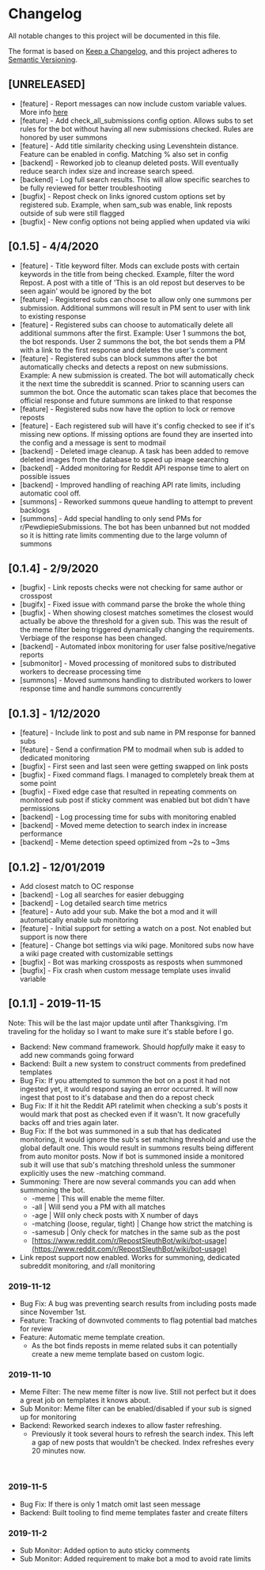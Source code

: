# Changelog
All notable changes to this project will be documented in this file.

The format is based on [Keep a Changelog](https://keepachangelog.com/en/1.0.0/), and this project adheres to [Semantic Versioning](https://semver.org/spec/v2.0.0.html).

## [UNRELEASED]

* [feature] - Report messages can now include custom variable values.  More info [here](https://www.reddit.com/r/RepostSleuthBot/wiki/add-you-sub/repost-message-template)
* [feature] - Add check_all_submissions config option.  Allows subs to set rules for the bot without having all new submissions checked. Rules are honored by user summons
* [feature] - Add title similarity checking using Levenshtein distance. Feature can be enabled in config.  Matching % also set in config 
* [backend] - Reworked job to cleanup deleted posts.  Will eventually reduce search index size and increase search speed.
* [backend] - Log full search results.  This will allow specific searches to be fully reviewed for better troubleshooting  
* [bugfix] - Repost check on links ignored custom options set by registered sub.  Example, when sam_sub was enable, link reposts outside of sub were still flagged
* [bugfix] - New config options not being applied when updated via wiki

## [0.1.5] - 4/4/2020

* [feature] - Title keyword filter.  Mods can exclude posts with certain keywords in the title from being checked.  Example, filter the word Repost. A post with a title of 'This is an old repost but deserves to be seen again' would be ignored by the bot
* [feature] - Registered subs can choose to allow only one summons per submission.  Additional summons will result in PM sent to user with link to existing response
* [feature] - Registered subs can choose to automatically delete all additional summons after the first.  Example: User 1 summons the bot, the bot responds.  User 2 summons the bot, the bot sends them a PM with a link to the first response and deletes the user's comment
* [feature] - Registered subs can block summons after the bot automatically checks and detects a repost on new submissions. Example: A new submission is created.  The bot will automatically check it the next time the subreddit is scanned. Prior to scanning users can summon the bot.  Once the automatic scan takes place that becomes the official response and future summons are linked to that response  
* [feature] - Registered subs now have the option to lock or remove reposts
* [feature] - Each registered sub will have it's config checked to see if it's missing new options.  If missing options are found they are inserted into the config and a message is sent to modmail
* [backend] - Deleted image cleanup. A task has been added to remove deleted images from the database to speed up image searching
* [backend] - Added monitoring for Reddit API response time to alert on possible issues
* [backend] - Improved handling of reaching API rate limits, including automatic cool off. 
* [summons] - Reworked summons queue handling to attempt to prevent backlogs
* [summons] - Add special handling to only send PMs for r/PewdiepieSubmissions. The bot has been unbanned but not modded so it is hitting rate limits commenting due to the large volumn of summons

## [0.1.4] - 2/9/2020

* [bugfix] - Link reposts checks were not checking for same author or crosspost
* [bugifx] - Fixed issue with command parse the broke the whole thing
* [bugfix] - When showing closest matches sometimes the closest would actually be above the threshold for a given sub.  This was the result of the meme filter being triggered dynamically changing the requirements.  Verbiage of the response has been changed. 
* [backend] - Automated inbox monitoring for user false positive/negative reports
* [submonitor] - Moved processing of monitored subs to distributed workers to decrease processing time
* [summons] - Moved summons handling to distributed workers to lower response time and handle summons concurrently 

## [0.1.3] - 1/12/2020

* [feature] - Include link to post and sub name in PM response for banned subs
* [feature] - Send a confirmation PM to modmail when sub is added to dedicated monitoring
* [bugfix] - First seen and last seen were getting swapped on link posts
* [bugfix] - Fixed command flags.  I managed to completely break them at some point
* [bugfix] - Fixed edge case that resulted in repeating comments on monitored sub post if sticky comment was enabled but bot didn't have permissions
* [backend] - Log processing time for subs with monitoring enabled
* [backend] - Moved meme detection to search index in increase performance
* [backend] - Meme detection speed optimized from ~2s to ~3ms

## [0.1.2] - 12/01/2019

* Add closest match to OC response
* [backend] - Log all searches for easier debugging
* [backend] - Log detailed search time metrics
* [feature] - Auto add your sub.  Make the bot a mod and it will automatically enable sub monitoring
* [feature] - Initial support for setting a watch on a post. Not enabled but support is now there
* [feature] - Change bot settings via wiki page.  Monitored subs now have a wiki page created with customizable settings
* [bugfix] - Bot was marking crossposts as resposts when summoned
* [bugfix] - Fix crash when custom message template uses invalid variable

## [0.1.1] - 2019-11-15 

Note: This will be the last major update until after Thanksgiving.  I'm traveling for the holiday so I want to make sure it's stable before I go.

* Backend: New command framework.  Should *hopfully* make it easy to add new commands going forward
* Backend: Built a new system to construct comments from predefined templates
* Bug Fix: If you attempted to summon the bot on a post it had not ingested yet, it would respond saying an error occurred. It will now ingest that post to it's database and then do a repost check
* Bug Fix: If it hit the Reddit API ratelimit when checking a sub's posts it would mark that post as checked even if it wasn't.  It now gracefully backs off and tries again later.
* Bug Fix: If the bot was summoned in a sub that has dedicated monitoring, it would ignore the sub's set matching threshold and use the global default one.  This would result in summons results being different from auto monitor posts.  Now if bot is summoned inside a monitored sub it will use that sub's matching threshold unless the summoner explicitly uses the new -matching command.
* Summoning: There are now several commands you can add when summoning the bot.
   * \-meme | This will enable the meme filter.
   * \-all | Will send you a PM with all matches
   * \-age | Will only check posts with X number of days
   * \-matching (loose, regular, tight) | Change how strict the matching is
   * \-samesub | Only check for matches in the same sub as the post
   * [https://www.reddit.com/r/RepostSleuthBot/wiki/bot-usage](https://www.reddit.com/r/RepostSleuthBot/wiki/bot-usage)
* Link repost support now enabled.  Works for summoning, dedicated subreddit monitoring, and r/all monitoring

### 2019-11-12

* Bug Fix: A bug was preventing search results from including posts made since November 1st.
* Feature: Tracking of downvoted comments to flag potential bad matches for review
* Feature: Automatic meme template creation.
   * As the bot finds reposts in meme related subs it can potentially create a new meme template based on custom logic.

### 2019-11-10

* Meme Filter: The new meme filter is now live.  Still not perfect but it does a great job on templates it knows about.
* Sub Monitor: Meme filter can be enabled/disabled if your sub is signed up for monitoring
* Backend: Reworked search indexes to allow faster refreshing.
   * Previously it took several hours to refresh the search index.  This left a gap of new posts that wouldn't be checked.  Index refreshes every 20 minutes now.

&#x200B;

### 2019-11-5

* Bug Fix: If there is only 1 match omit last seen message
* Backend: Built tooling to find meme templates faster and create filters

### 2019-11-2

* Sub Monitor: Added option to auto sticky comments
* Sub Monitor: Added requirement to make bot a mod to avoid rate limits

